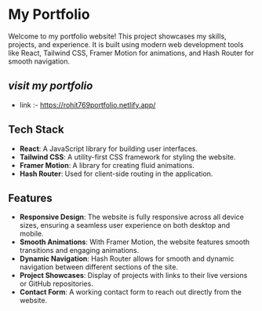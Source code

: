 # My Portfolio

Welcome to my portfolio website! This project showcases my skills, projects, and experience. It is built using modern web development tools like React, Tailwind CSS, Framer Motion for animations, and Hash Router for smooth navigation.

## *visit my portfolio* 
- link :- https://rohit769portfolio.netlify.app/


## Tech Stack

- **React**: A JavaScript library for building user interfaces.
- **Tailwind CSS**: A utility-first CSS framework for styling the website.
- **Framer Motion**: A library for creating fluid animations.
- **Hash Router**: Used for client-side routing in the application.

## Features

- **Responsive Design**: The website is fully responsive across all device sizes, ensuring a seamless user experience on both desktop and mobile.
- **Smooth Animations**: With Framer Motion, the website features smooth transitions and engaging animations.
- **Dynamic Navigation**: Hash Router allows for smooth and dynamic navigation between different sections of the site.
- **Project Showcases**: Display of projects with links to their live versions or GitHub repositories.
- **Contact Form**: A working contact form to reach out directly from the website.
